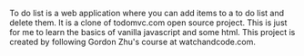 To do list is a web application where you can add items to a to do list and delete them.
It is a clone of todomvc.com open source project.
This is just for me to learn the basics of vanilla javascript and some html.
This project is created by following Gordon Zhu's course at watchandcode.com.
